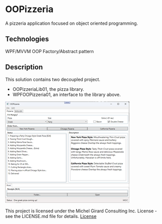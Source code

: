 # OOPizzeria
A pizzeria application focused on object oriented programming.

## Technologies
WPF/MVVM
OOP Factory/Abstract pattern

## Description
This solution contains two decoupled project.
+ OOPizzeriaLib01, the pizza library.
+ WPFOOPizzeria01, an interface to the library above.

![AppScreenShot](WPFPizzeria04/images/pizzeria50.png)

This project is licensed under the Michel Girard Consulting Inc. License - see the LICENSE.md file for details.
[License](LICENSE.md)